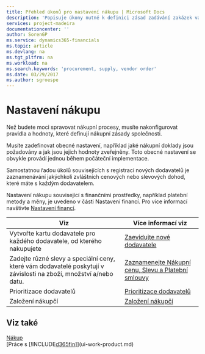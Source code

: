 ```yaml
---
title: Přehled úkonů pro nastavení nákupu | Microsoft Docs
description: 'Popisuje úkony nutné k definici zásad zadávání zakázek vaší společnosti, a nastavuje nákupní procesy.'
services: project-madeira
documentationcenter: ''
author: SorenGP
ms.service: dynamics365-financials
ms.topic: article
ms.devlang: na
ms.tgt_pltfrm: na
ms.workload: na
ms.search.keywords: 'procurement, supply, vendor order'
ms.date: 03/29/2017
ms.author: sgroespe
---
```

# <a name="setting-up-purchasing"></a>Nastavení nákupu
Než budete moci spravovat nákupní procesy, musíte nakonfigurovat pravidla a hodnoty, které definují nákupní zásady společnosti.

Musíte zadefinovat obecné nastavení, například jaké nákupní doklady jsou požadovány a jak jsou jejich hodnoty zveřejněny. Toto obecné nastavení se obvykle provádí jednou během počáteční implementace.

Samostatnou řadou úkolů souvisejících s registrací nových dodavatelů je zaznamenávání jakýchkoli zvláštních cenových nebo slevových dohod, které máte s každým dodavatelem.

Nastavení nákupu související s finančními prostředky, například platební metody a měny, je uvedeno v části Nastavení financí. Pro více informací navštivte [Nastavení financí](finance-setup-finance.md).

| Viz | Více informací viz |
| --- | --- |
| Vytvořte kartu dodavatele pro každého dodavatele, od kterého nakupujete|[Zaevidujte nové dodavatele](purchasing-how-register-new-vendors.md) |
| Zadejte různé slevy a speciální ceny, které vám dodavatelé poskytují v závislosti na zboží, množství a/nebo datu. |[Zaznamenejte Nákupní cenu, Slevu a Platební smlouvy](purchasing-how-record-purchase-price-discount-payment-agreements.md) |
| Prioritizace dodavatelů |[Prioritizace dodavatelů](purchasing-how-prioritize-vendors.md) |
| Založení nákupčí |[Založení nákupčí](purchasing-how-setup-purchasers.md) |

## <a name="see-also"></a>Viz také
[Nákup](purchasing-manage-purchasing.md)  
[Práce s [!INCLUDE[d365fin](includes/d365fin_md.md)]](ui-work-product.md)

